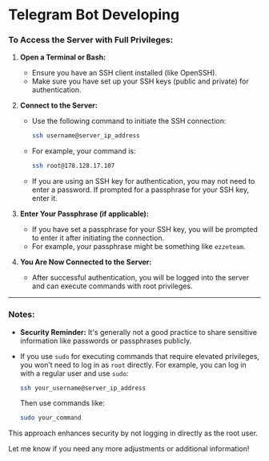 # Telegram Bot Developing




### To Access the Server with Full Privileges:

1. **Open a Terminal or Bash:**
   - Ensure you have an SSH client installed (like OpenSSH).
   - Make sure you have set up your SSH keys (public and private) for authentication.

2. **Connect to the Server:**
   - Use the following command to initiate the SSH connection:
     ```bash
     ssh username@server_ip_address
     ```
   - For example, your command is:
     ```bash
     ssh root@178.128.17.107
     ```
   - If you are using an SSH key for authentication, you may not need to enter a password. If prompted for a passphrase for your SSH key, enter it.

3. **Enter Your Passphrase (if applicable):**
   - If you have set a passphrase for your SSH key, you will be prompted to enter it after initiating the connection.
   - For example, your passphrase might be something like `ezzeteam`.

4. **You Are Now Connected to the Server:**
   - After successful authentication, you will be logged into the server and can execute commands with root privileges.

---

### Notes:
- **Security Reminder:** It's generally not a good practice to share sensitive information like passwords or passphrases publicly. 
- If you use `sudo` for executing commands that require elevated privileges, you won’t need to log in as `root` directly. For example, you can log in with a regular user and use `sudo`:

  ```bash
  ssh your_username@server_ip_address
  ```

  Then use commands like:

  ```bash
  sudo your_command
  ```

This approach enhances security by not logging in directly as the root user.

Let me know if you need any more adjustments or additional information!
